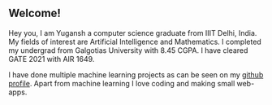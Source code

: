 ## Welcome!

Hey you, I am Yugansh a computer science graduate from IIIT Delhi, India. My fields of interest are Artificial Intelligence and Mathematics. I completed my undergrad from Galgotias University with 8.45 CGPA. I have cleared GATE 2021 with AIR 1649.

I have done multiple machine learning projects as can be seen on my [github profile](https://github.com/yugpsyfer). Apart from machine learning I love coding and making small web-apps. 